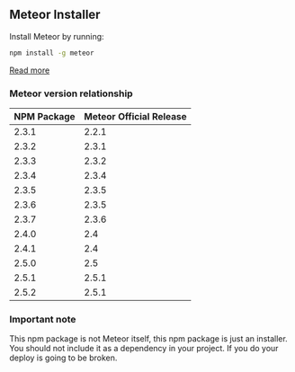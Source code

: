 ## Meteor Installer

Install Meteor by running:

```bash
npm install -g meteor
```

[Read more](https://www.meteor.com/developers/install)

### Meteor version relationship

| NPM Package | Meteor Official Release |
|-------------|-------------------------|
| 2.3.1       | 2.2.1                   |
| 2.3.2       | 2.3.1                   |
| 2.3.3       | 2.3.2                   |
| 2.3.4       | 2.3.4                   |
| 2.3.5       | 2.3.5                   |
| 2.3.6       | 2.3.5                   |
| 2.3.7       | 2.3.6                   |
| 2.4.0       | 2.4                     |
| 2.4.1       | 2.4                     |
| 2.5.0       | 2.5                     |
| 2.5.1       | 2.5.1                   |
| 2.5.2       | 2.5.1                   |

### Important note

This npm package is not Meteor itself, this npm package is just an installer. You should not include it as a dependency in your project. If you do your deploy is going to be broken.
